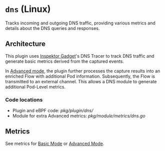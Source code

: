 # `dns` (Linux)

Tracks incoming and outgoing DNS traffic, providing various metrics and details about the DNS queries and responses.

## Architecture

This plugin uses [Inspektor Gadget](https://github.com/inspektor-gadget/inspektor-gadget)'s DNS Tracer to track DNS traffic and generate basic metrics derived from the captured events.

In [Advanced mode](https://retina.sh/docs/metrics/modes), the plugin further processes the capture results into an enriched Flow with additional Pod information. Subsequently, the Flow is transmitted to an external channel. This allows a DNS module to generate additional Pod-Level metrics.

### Code locations

- Plugin and eBPF code: *pkg/plugin/dns/*
- Module for extra Advanced metrics: *pkg/module/metrics/dns.go*

## Metrics

See metrics for [Basic Mode](../modes/basic.md#plugin-dns-linux) or [Advanced Mode](../modes/advanced.md#plugin-dns-linux).
